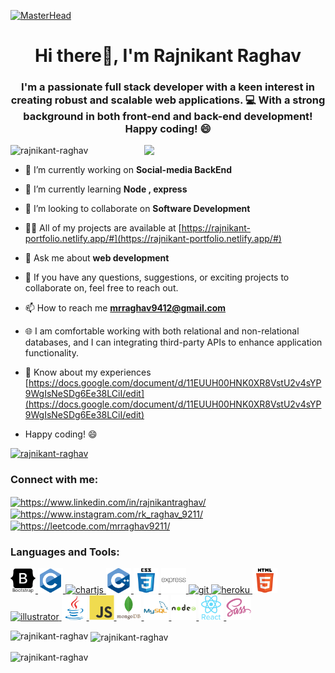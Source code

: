 [![MasterHead](https://reviewnprep.com/blog/wp-content/uploads/2022/10/Full-Stack-Developer-Guide.png)](https://rishavchanda.io)


<h1 align="center">Hi there👋, I'm Rajnikant Raghav</h1>
<h3 align="center">I'm a passionate full stack developer with a keen interest in creating robust and scalable web applications. 💻 With a strong background in both front-end and back-end development! Happy coding! 😄</h3>
<img align='right' src="https://cdn.dribbble.com/users/926537/screenshots/4502924/python-2.gif" width="290">


<p align="left"> <img src="https://komarev.com/ghpvc/?username=rajnikant-raghav&label=Profile%20views&color=0e75b6&style=flat" alt="rajnikant-raghav" /> </p>



- 🔭 I’m currently working on **Social-media BackEnd**

- 🌱 I’m currently learning **Node , express**

- 👯 I’m looking to collaborate on **Software Development**

- 👨‍💻 All of my projects are available at [https://rajnikant-portfolio.netlify.app/#](https://rajnikant-portfolio.netlify.app/#)

- 💬 Ask me about **web development**

- 🌟 If you have any questions, suggestions, or exciting projects to collaborate on, feel free to reach out. 

-  📫 How to reach me **mrraghav9412@gmail.com**

- 🌐 I am comfortable working with both relational and non-relational databases, and I can integrating third-party APIs to enhance application functionality.

- 📄 Know about my experiences [https://docs.google.com/document/d/11EUUH00HNK0XR8VstU2v4sYP9WgIsNeSDg6Ee38LCiI/edit](https://docs.google.com/document/d/11EUUH00HNK0XR8VstU2v4sYP9WgIsNeSDg6Ee38LCiI/edit)

- Happy coding! 😄

<p align="left"> <a href="https://github.com/ryo-ma/github-profile-trophy"><img src="https://github-profile-trophy.vercel.app/?username=rajnikant-raghav" alt="rajnikant-raghav" /></a> </p>

<h3 align="left">Connect with me:</h3>
<p align="left">
<a href="https://linkedin.com/in/https://www.linkedin.com/in/rajnikantraghav/" target="blank"><img align="center" src="https://raw.githubusercontent.com/rahuldkjain/github-profile-readme-generator/master/src/images/icons/Social/linked-in-alt.svg" alt="https://www.linkedin.com/in/rajnikantraghav/" height="30" width="40" /></a>
<a href="https://instagram.com/https://www.instagram.com/rk_raghav_9211/" target="blank"><img align="center" src="https://raw.githubusercontent.com/rahuldkjain/github-profile-readme-generator/master/src/images/icons/Social/instagram.svg" alt="https://www.instagram.com/rk_raghav_9211/" height="30" width="40" /></a>
<a href="https://www.leetcode.com/https://leetcode.com/mrraghav9211/" target="blank"><img align="center" src="https://raw.githubusercontent.com/rahuldkjain/github-profile-readme-generator/master/src/images/icons/Social/leet-code.svg" alt="https://leetcode.com/mrraghav9211/" height="30" width="40" /></a>
</p>

<h3 align="left">Languages and Tools:</h3>
<p align="left"> <a href="https://getbootstrap.com" target="_blank" rel="noreferrer"> <img src="https://raw.githubusercontent.com/devicons/devicon/master/icons/bootstrap/bootstrap-plain-wordmark.svg" alt="bootstrap" width="40" height="40"/> </a> <a href="https://www.cprogramming.com/" target="_blank" rel="noreferrer"> <img src="https://raw.githubusercontent.com/devicons/devicon/master/icons/c/c-original.svg" alt="c" width="40" height="40"/> </a> <a href="https://www.chartjs.org" target="_blank" rel="noreferrer"> <img src="https://www.chartjs.org/media/logo-title.svg" alt="chartjs" width="40" height="40"/> </a> <a href="https://www.w3schools.com/cpp/" target="_blank" rel="noreferrer"> <img src="https://raw.githubusercontent.com/devicons/devicon/master/icons/cplusplus/cplusplus-original.svg" alt="cplusplus" width="40" height="40"/> </a> <a href="https://www.w3schools.com/css/" target="_blank" rel="noreferrer"> <img src="https://raw.githubusercontent.com/devicons/devicon/master/icons/css3/css3-original-wordmark.svg" alt="css3" width="40" height="40"/> </a> <a href="https://expressjs.com" target="_blank" rel="noreferrer"> <img src="https://raw.githubusercontent.com/devicons/devicon/master/icons/express/express-original-wordmark.svg" alt="express" width="40" height="40"/> </a> <a href="https://git-scm.com/" target="_blank" rel="noreferrer"> <img src="https://www.vectorlogo.zone/logos/git-scm/git-scm-icon.svg" alt="git" width="40" height="40"/> </a> <a href="https://heroku.com" target="_blank" rel="noreferrer"> <img src="https://www.vectorlogo.zone/logos/heroku/heroku-icon.svg" alt="heroku" width="40" height="40"/> </a> <a href="https://www.w3.org/html/" target="_blank" rel="noreferrer"> <img src="https://raw.githubusercontent.com/devicons/devicon/master/icons/html5/html5-original-wordmark.svg" alt="html5" width="40" height="40"/> </a> <a href="https://www.adobe.com/in/products/illustrator.html" target="_blank" rel="noreferrer"> <img src="https://www.vectorlogo.zone/logos/adobe_illustrator/adobe_illustrator-icon.svg" alt="illustrator" width="40" height="40"/> </a> <a href="https://www.java.com" target="_blank" rel="noreferrer"> <img src="https://raw.githubusercontent.com/devicons/devicon/master/icons/java/java-original.svg" alt="java" width="40" height="40"/> </a> <a href="https://developer.mozilla.org/en-US/docs/Web/JavaScript" target="_blank" rel="noreferrer"> <img src="https://raw.githubusercontent.com/devicons/devicon/master/icons/javascript/javascript-original.svg" alt="javascript" width="40" height="40"/> </a> <a href="https://www.mongodb.com/" target="_blank" rel="noreferrer"> <img src="https://raw.githubusercontent.com/devicons/devicon/master/icons/mongodb/mongodb-original-wordmark.svg" alt="mongodb" width="40" height="40"/> </a> <a href="https://www.mysql.com/" target="_blank" rel="noreferrer"> <img src="https://raw.githubusercontent.com/devicons/devicon/master/icons/mysql/mysql-original-wordmark.svg" alt="mysql" width="40" height="40"/> </a> <a href="https://nodejs.org" target="_blank" rel="noreferrer"> <img src="https://raw.githubusercontent.com/devicons/devicon/master/icons/nodejs/nodejs-original-wordmark.svg" alt="nodejs" width="40" height="40"/> </a> <a href="https://reactjs.org/" target="_blank" rel="noreferrer"> <img src="https://raw.githubusercontent.com/devicons/devicon/master/icons/react/react-original-wordmark.svg" alt="react" width="40" height="40"/> </a> <a href="https://sass-lang.com" target="_blank" rel="noreferrer"> <img src="https://raw.githubusercontent.com/devicons/devicon/master/icons/sass/sass-original.svg" alt="sass" width="40" height="40"/> </a> </p>

<p><img align="left" src="https://github-readme-stats.vercel.app/api/top-langs?username=rajnikant-raghav&show_icons=true&locale=en&layout=compact" alt="rajnikant-raghav" /></p>

<p>&nbsp;<img align="center" src="https://github-readme-stats.vercel.app/api?username=rajnikant-raghav&show_icons=true&locale=en" alt="rajnikant-raghav" /></p>

<p><img align="center" src="https://github-readme-streak-stats.herokuapp.com/?user=rajnikant-raghav&" alt="rajnikant-raghav" /></p>
